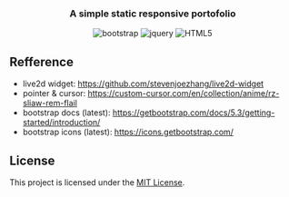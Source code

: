 <div align="center">

### A simple static responsive portofolio

![bootstrap](https://img.shields.io/badge/bootstrap-%238511FA.svg?style=flat&logo=bootstrap&logoColor=white)
![jquery](https://img.shields.io/badge/jquery-%230769AD.svg?style=flat&logo=jquery&logoColor=white)
![HTML5](https://img.shields.io/badge/html5-%23E34F26.svg?style=flat&logo=html5&logoColor=white)

</div>

## Refference

- live2d widget: https://github.com/stevenjoezhang/live2d-widget
- pointer & cursor: https://custom-cursor.com/en/collection/anime/rz-sliaw-rem-flail
- bootstrap docs (latest): https://getbootstrap.com/docs/5.3/getting-started/introduction/
- bootstrap icons (latest): https://icons.getbootstrap.com/

## License

This project is licensed under the [MIT License](LICENSE).
